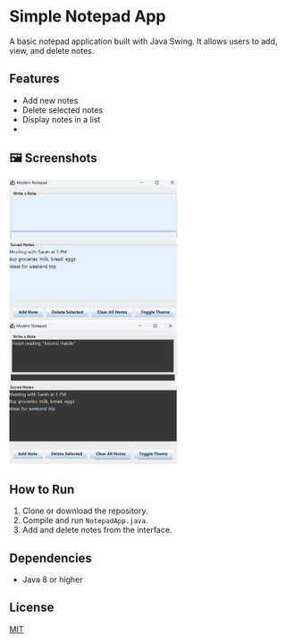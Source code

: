# Simple Notepad App

A basic notepad application built with Java Swing. It allows users to add, view, and delete notes.

## Features
- Add new notes
- Delete selected notes
- Display notes in a list
- 
## 🖼️ Screenshots

<img src="images/sc1.png" alt="Ana Ekran" width="300"/>
<img src="images/sc2.png" alt="Ana Ekran" width="300"/>

## How to Run
1. Clone or download the repository.
2. Compile and run `NotepadApp.java`.
3. Add and delete notes from the interface.

## Dependencies
- Java 8 or higher

## License
[MIT](https://choosealicense.com/licenses/mit/)

